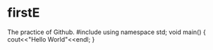 # firstE
The practice of Github.
#include<iostream>
  using namespace std;
  void main()
  {
    cout<<"Hello World"<<endl;
  }
